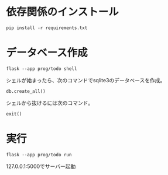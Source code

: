 # 依存関係のインストール

```
pip install -r requirements.txt
```

# データベース作成

```
flask --app prog/todo shell
```

シェルが始まったら、次のコマンドでsqlite3のデータベースを作成。

```
db.create_all()
```

シェルから抜けるには次のコマンド。

```
exit()
```

# 実行

```
flask --app prog/todo run
```

127.0.0.1:5000でサーバー起動